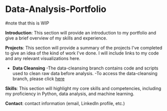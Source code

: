 # Data-Analysis-Portfolio
#note that this is WIP

**Introduction**: This section will provide an introduction to my portfolio and give a brief overview of my skills and experience.

**Projects**: This section will provide a summary of the projects I've completed to give an idea of the kind of work I've done. I will include links to my code and any relevant visualizations here.

   - **Data Cleansing**
    -The data-cleansing branch contains code and scripts used to clean raw data before analysis. 
    -To access the data-cleansing branch, please click [here]([url](https://github.com/dahern/Data-Analysis-Portfolio/tree/data-cleansing))

**Skills**: This section will highlight my core skills and competencies, including my proficiency in Python, data analysis, and machine learning.

**Contact**: contact information (email, LinkedIn profile, etc.) 
